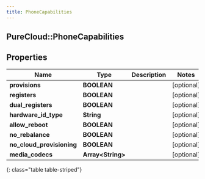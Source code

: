 ```yaml
---
title: PhoneCapabilities
---
```

## PureCloud::PhoneCapabilities

## Properties

|Name | Type | Description | Notes|
|------------ | ------------- | ------------- | -------------|
| **provisions** | **BOOLEAN** |  | [optional] |
| **registers** | **BOOLEAN** |  | [optional] |
| **dual_registers** | **BOOLEAN** |  | [optional] |
| **hardware_id_type** | **String** |  | [optional] |
| **allow_reboot** | **BOOLEAN** |  | [optional] |
| **no_rebalance** | **BOOLEAN** |  | [optional] |
| **no_cloud_provisioning** | **BOOLEAN** |  | [optional] |
| **media_codecs** | **Array&lt;String&gt;** |  | [optional] |
{: class="table table-striped"}



